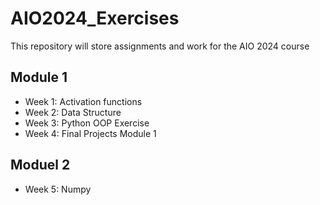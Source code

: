 # AIO2024_Exercises

This repository will store assignments and work for the AIO 2024 course

## Module 1
- Week 1: Activation functions
- Week 2: Data Structure
- Week 3: Python OOP Exercise
- Week 4: Final Projects Module 1

## Moduel 2
- Week 5: Numpy